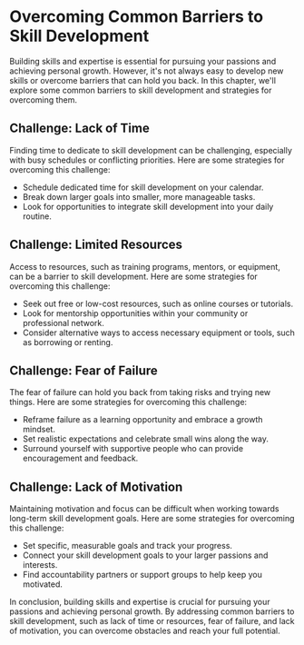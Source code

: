 Overcoming Common Barriers to Skill Development
=========================================================================================

Building skills and expertise is essential for pursuing your passions and achieving personal growth. However, it's not always easy to develop new skills or overcome barriers that can hold you back. In this chapter, we'll explore some common barriers to skill development and strategies for overcoming them.

Challenge: Lack of Time
-----------------------

Finding time to dedicate to skill development can be challenging, especially with busy schedules or conflicting priorities. Here are some strategies for overcoming this challenge:

* Schedule dedicated time for skill development on your calendar.
* Break down larger goals into smaller, more manageable tasks.
* Look for opportunities to integrate skill development into your daily routine.

Challenge: Limited Resources
----------------------------

Access to resources, such as training programs, mentors, or equipment, can be a barrier to skill development. Here are some strategies for overcoming this challenge:

* Seek out free or low-cost resources, such as online courses or tutorials.
* Look for mentorship opportunities within your community or professional network.
* Consider alternative ways to access necessary equipment or tools, such as borrowing or renting.

Challenge: Fear of Failure
--------------------------

The fear of failure can hold you back from taking risks and trying new things. Here are some strategies for overcoming this challenge:

* Reframe failure as a learning opportunity and embrace a growth mindset.
* Set realistic expectations and celebrate small wins along the way.
* Surround yourself with supportive people who can provide encouragement and feedback.

Challenge: Lack of Motivation
-----------------------------

Maintaining motivation and focus can be difficult when working towards long-term skill development goals. Here are some strategies for overcoming this challenge:

* Set specific, measurable goals and track your progress.
* Connect your skill development goals to your larger passions and interests.
* Find accountability partners or support groups to help keep you motivated.

In conclusion, building skills and expertise is crucial for pursuing your passions and achieving personal growth. By addressing common barriers to skill development, such as lack of time or resources, fear of failure, and lack of motivation, you can overcome obstacles and reach your full potential.
